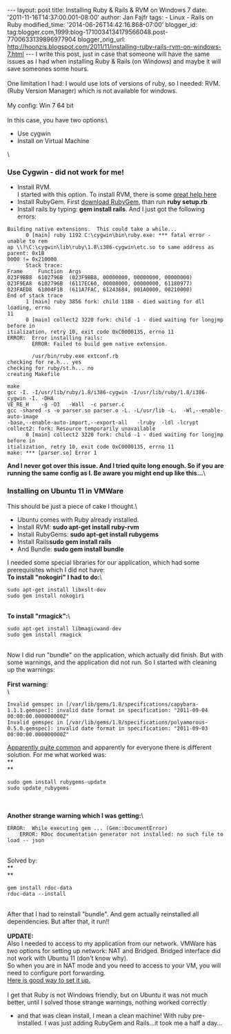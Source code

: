 --- layout: post title: Installing Ruby & Rails & RVM on Windows 7 date:
'2011-11-16T14:37:00.001-08:00' author: Jan Fajfr tags: - Linux - Rails
on Ruby modified\_time: '2014-06-26T14:42:16.868-07:00' blogger\_id:
tag:blogger.com,1999:blog-1710034134179566048.post-7700633139896977904
blogger\_orig\_url:
http://hoonzis.blogspot.com/2011/11/installing-ruby-rails-rvm-on-windows-7.html
--- I write this post, just in case that someone will have the same
issues as I had when installing Ruby & Rails (on Windows) and maybe it
will save someones some hours.\
\
One limitation I had: I would use lots of versions of ruby, so I needed:
RVM. (Ruby Version Manager) which is not available for windows.\
\
My config: Win 7 64 bit\
\
In this case, you have two options:\

-   Use cygwin
-   Install on Virtual Machine

\

### Use Cygwin - did not work for me!

-   Install RVM.\
    I started with this option. To install RVM, there is some [great
    help
    here](http://www.tiplite.com/how-to-install-rvm-on-windows-using-cygwin/)
-   Install RubyGem. First [download
    RubyGem](http://rubygems.org/pages/download), than run **ruby
    setup.rb**
-   Install rails by typing: **gem install rails**. And I just got the
    following errors:

``` {.prettyprint}
Building native extensions.  This could take a while...
      0 [main] ruby 1192 C:\cygwin\bin\ruby.exe: *** fatal error - unable to rem
ap \\?\C:\cygwin\lib\ruby\1.8\i386-cygwin\etc.so to same address as parent: 0x1B
0000 != 0x210000
      Stack trace:
Frame     Function  Args
023F9BB8  6102796B  (023F9BB8, 00000000, 00000000, 00000000)
023F9EA8  6102796B  (6117EC60, 00008000, 00000000, 61180977)
023FAED8  61004F1B  (611A7FAC, 61243684, 001A0000, 00210000)
End of stack trace
      1 [main] ruby 3856 fork: child 1188 - died waiting for dll loading, errno
11
      0 [main] collect2 3220 fork: child -1 - died waiting for longjmp before in
itialization, retry 10, exit code 0xC0000135, errno 11
ERROR:  Error installing rails:
        ERROR: Failed to build gem native extension.

        /usr/bin/ruby.exe extconf.rb
checking for re.h... yes
checking for ruby/st.h... no
creating Makefile

make
gcc -I. -I/usr/lib/ruby/1.8/i386-cygwin -I/usr/lib/ruby/1.8/i386-cygwin -I. -DHA
VE_RE_H    -g -O3   -Wall  -c parser.c
gcc -shared -s -o parser.so parser.o -L. -L/usr/lib -L.  -Wl,--enable-auto-image
-base,--enable-auto-import,--export-all   -lruby  -ldl -lcrypt
collect2: fork: Resource temporarily unavailable
      0 [main] collect2 3220 fork: child -1 - died waiting for longjmp before in
itialization, retry 10, exit code 0xC0000135, errno 11
make: *** [parser.so] Error 1
```

**And I never got over this issue. And I tried quite long enough. So if
you are running the same config as I. Be aware you might end up like
this...**\

### Installing on Ubuntu 11 in VMWare

This should be just a piece of cake I thought.\

-   Ubuntu comes with Ruby already installed.
-   Install RVM: **sudo apt-get install ruby-rvm**
-   Install RubyGems: **sudo apt-get install rubygems**
-   Install Rails**sudo gem install rails**
-   And Bundle: **sudo gem install bundle**

I needed some special libraries for our application, which had some
prerequisites which I did not have:\
**To install "nokogiri" I had to do:**\

    sudo apt-get install libxslt-dev
    sudo gem install nokogiri

\
**To install "rmagick":**\

    sudo apt-get install libmagicwand-dev
    sudo gem install rmagick

\
Now I did run "bundle" on the application, which actually did finish.
But with some warnings, and the application did not run. So I started
with cleaning up the warnings:\
\
**First warning:**\
\

    Invalid gemspec in [/var/lib/gems/1.8/specifications/capybara-1.1.1.gemspec]: invalid date format in specification: "2011-09-04 00:00:00.000000000Z"
    Invalid gemspec in [/var/lib/gems/1.8/specifications/polyamorous-0.5.0.gemspec]: invalid date format in specification: "2011-09-03 00:00:00.000000000Z"

[Apparently quite
common](http://stackoverflow.com/questions/5771758/invalid-gemspec-because-of-the-date-format-in-specification)
and apparently for everyone there is different solution. For me what
worked was:\
**\
**

    sudo gem install rubygems-update
    sudo update_rubygems 

\
\
**Another strange warning which I was getting:**\

    ERROR:  While executing gem ... (Gem::DocumentError)
        ERROR: RDoc documentation generator not installed: no such file to load -- json

\
Solved by:\
**\
**

    gem install rdoc-data
    rdoc-data --install

\
After that I had to reinstall "bundle". And gem actually reinstalled all
dependencies. But after that, it run!!\
\
**UPDATE:**\
Also I needed to access to my application from our network. VMWare has
two options for setting up network: NAT and Bridged. Bridged interface
did not work with Ubuntu 11 (don't know why).\
So when you are in NAT mode and you need to access to your VM, you will
need to configure port forwarding.\
[Here is good way to set it
up.](http://asunix.tufts.edu/howto/vmware/portforwardingWin7)\
\
I get that Ruby is not Windows friendly, but on Ubuntu it was not much
better, until I solved those strange warnings, nothing worked correctly
- and that was clean install, I mean a clean machine! With ruby
pre-installed. I was just adding RubyGem and Rails...it took me a half a
day...
